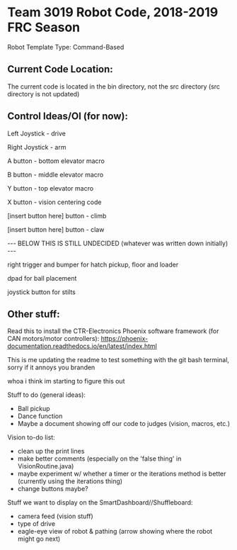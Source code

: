# Team 3019 Robot Code, 2018-2019 FRC Season

Robot Template Type: Command-Based

## Current Code Location:
The current code is located in the bin directory, not the src directory (src directory is not updated)

## Control Ideas/OI (for now):

Left Joystick - drive
 
Right Joystick - arm
 
A button - bottom elevator macro
 
B button - middle elevator macro
 
Y button - top elevator macro
 
X button - vision centering code
 
[insert button here] button - climb
 
[insert button here] button - claw
 
--- BELOW THIS IS STILL UNDECIDED (whatever was written down initially) ---
 
right trigger and bumper for hatch pickup, floor and loader

dpad for ball placement

joystick button for stilts

## Other stuff:

Read this to install the CTR-Electronics Phoenix software framework (for CAN motors/motor controllers):
https://phoenix-documentation.readthedocs.io/en/latest/index.html

This is me updating the readme to test something with the git bash terminal, sorry if it annoys you branden

whoa i think im starting to figure this out

Stuff to do (general ideas):
- Ball pickup
- Dance function
- Maybe a document showing off our code to judges (vision, macros, etc.)

Vision to-do list:
- clean up the print lines
- make better comments (especially on the 'false thing' in VisionRoutine.java)
- maybe experiment w/ whether a timer or the iterations method is better (currently using the iterations thing)
- change buttons maybe?

Stuff we want to display on the SmartDashboard//Shuffleboard:
- camera feed (vision stuff) 
- type of drive
- eagle-eye view of robot & pathing (arrow showing where the robot might go next)
